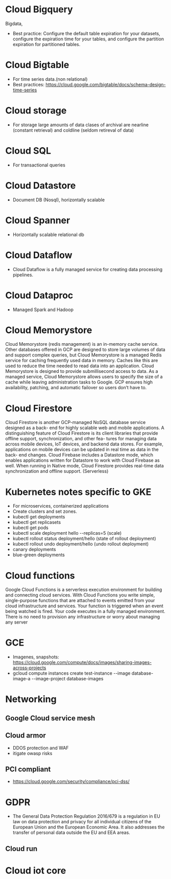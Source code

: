 # Cloud Bigquery

Bigdata, 

* Best practice: Configure the default table expiration for your datasets, configure the expiration time for your tables, and configure the partition expiration for partitioned tables.

# Cloud Bigtable

* For time series data.(non relational) 
* Best practices: https://cloud.google.com/bigtable/docs/schema-design-time-series

# Cloud storage

* For storage large amounts of data clases of archival are nearline (constant retrieval) and coldline (seldom retireval of data)

# Cloud SQL

* For transactional queries

# Cloud Datastore

* Document DB (Nosql), horizontally scalable

# Cloud Spanner 

* Horizontally scalable relational db

# Cloud Dataflow

* Cloud Dataflow is a fully managed service for creating data processing pipelines. 

# Cloud Dataproc 

* Managed Spark and Hadoop


# Cloud Memorystore

Cloud Memorystore (redis management) is an in-memory cache service. Other databases offered in GCP
are designed to store large volumes of data and support complex queries, but Cloud
Memorystore is a managed Redis service for caching frequently used data in memory.
Caches like this are used to reduce the time needed to read data into an application. Cloud
Memorystore is designed to provide submillisecond access to data.
As a managed service, Cloud Memorystore allows users to specify the size of a cache
while leaving administration tasks to Google. GCP ensures high availability, patching, and
automatic failover so users don’t have to.

# Cloud Firestore
Cloud Firestore is another GCP-managed NoSQL database service designed as a back-
end for highly scalable web and mobile applications. A distinguishing feature of Cloud
Firestore is its client libraries that provide offline support, synchronization, and other fea-
tures for managing data across mobile devices, IoT devices, and backend data stores. For
example, applications on mobile devices can be updated in real time as data in the back-
end changes.
Cloud Firebase includes a Datastore mode, which enables applications written for
Datastore to work with Cloud Firebase as well. When running in Native mode, Cloud
Firestore provides real-time data synchronization and offline support. (Serverless) 

# Kubernetes notes specific to GKE 

* For microservices, containerized applications
* Create clusters and set zones. 
* kubectl get deployments
* kubectl get replicasets
* kubectl get pods
* kubectl scale deployment hello --replicas=5 (scale)
* kubectl rollout status deployment/hello (state of rollout deployment) 
* kubectl rollout undo deployment/hello (undo rollout deployment)
* canary deployments
* blue-green deployments

# Cloud functions

Google Cloud Functions is a serverless execution environment for building and connecting cloud services. With Cloud Functions you write simple, single-purpose functions that are attached to events emitted from your cloud infrastructure and services. Your function is triggered when an event being watched is fired. Your code executes in a fully managed environment. There is no need to provision any infrastructure or worry about managing any server

# GCE

* Imagenes, snapshots: 
https://cloud.google.com/compute/docs/images/sharing-images-across-projects
* gcloud compute instances create test-instance --image database-image-a --image-project database-images 
 
 # Networking
 
 ## Google Cloud service mesh 
 
 ## Cloud armor 
 * DDOS protection and WAF
 * itigate owasp risks 
 
 ## PCI compliant
 
 * https://cloud.google.com/security/compliance/pci-dss/
 
 # GDPR
* The General Data Protection Regulation 2016/679 is a regulation in EU law on data protection and privacy for all individual citizens of the European Union and the European Economic Area. It also addresses the transfer of personal data outside the EU and EEA areas.
 
 ## Cloud run
 
 # Cloud iot core 
 
 


